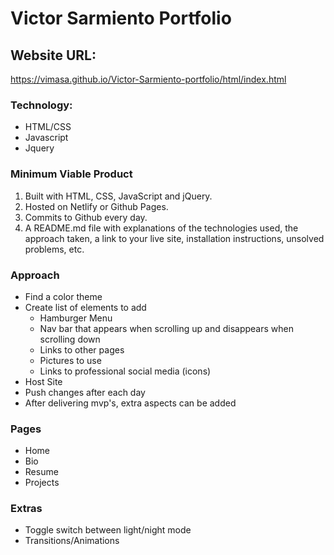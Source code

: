 # Victor Sarmiento Portfolio
## Website URL:
https://vimasa.github.io/Victor-Sarmiento-portfolio/html/index.html

### Technology:
- HTML/CSS
- Javascript
- Jquery

### Minimum Viable Product
1. Built with HTML, CSS, JavaScript and jQuery.
2. Hosted on Netlify or Github Pages.
3. Commits to Github every day.
4. A README.md file with explanations of the technologies used, the approach taken, a link to your live site, installation instructions, unsolved problems, etc.

### Approach
- Find a color theme
- Create list of elements to add
  - Hamburger Menu
  - Nav bar that appears when scrolling up and disappears when scrolling down
  - Links to other pages
  - Pictures to use
  - Links to professional social media (icons)
- Host Site
- Push changes after each day
- After delivering mvp's, extra aspects can be added

### Pages
- Home
- Bio
- Resume
- Projects


### Extras
- Toggle switch between light/night mode
- Transitions/Animations
